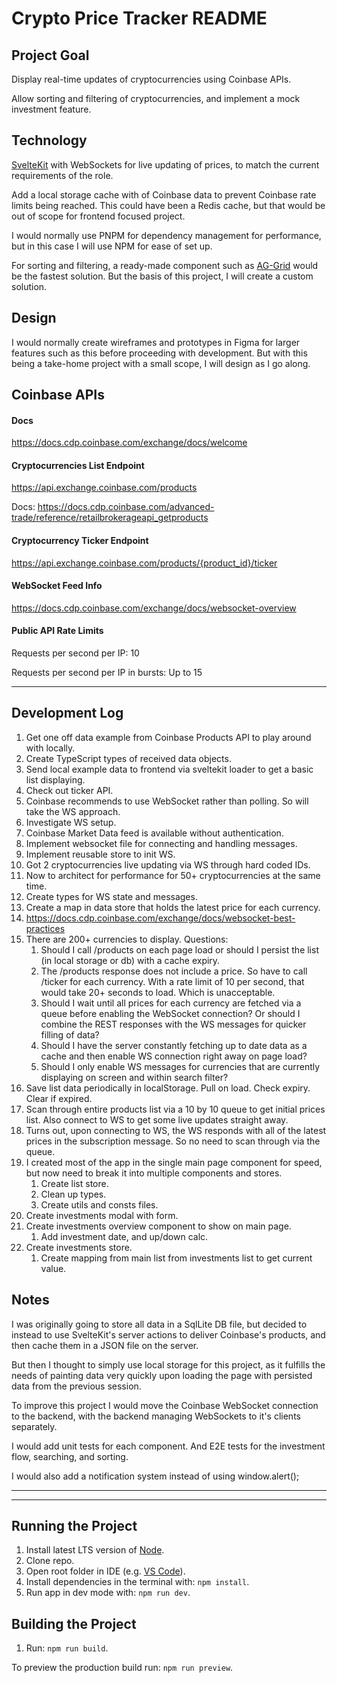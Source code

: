 # Crypto Price Tracker README

## Project Goal

Display real-time updates of cryptocurrencies using Coinbase APIs.

Allow sorting and filtering of cryptocurrencies, and implement a mock investment feature.

## Technology

[SvelteKit](https://svelte.dev/docs/kit/creating-a-project) with WebSockets for live updating of prices, to match the current requirements of the role.

Add a local storage cache with of Coinbase data to prevent Coinbase rate limits being reached. This could have been a Redis cache, but that would be out of scope for frontend focused project.

I would normally use PNPM for dependency management for performance, but in this case I will use NPM for ease of set up.

For sorting and filtering, a ready-made component such as [AG-Grid](https://www.ag-grid.com/javascript-data-grid/getting-started//) would be the fastest solution. But the basis of this project, I will create a custom solution.

## Design

I would normally create wireframes and prototypes in Figma for larger features such as this before proceeding with development. But with this being a take-home project with a small scope, I will design as I go along.

## Coinbase APIs

#### Docs

https://docs.cdp.coinbase.com/exchange/docs/welcome

#### Cryptocurrencies List Endpoint

https://api.exchange.coinbase.com/products

Docs: https://docs.cdp.coinbase.com/advanced-trade/reference/retailbrokerageapi_getproducts

#### Cryptocurrency Ticker Endpoint

https://api.exchange.coinbase.com/products/{product_id}/ticker

#### WebSocket Feed Info

https://docs.cdp.coinbase.com/exchange/docs/websocket-overview

#### Public API Rate Limits

Requests per second per IP: 10

Requests per second per IP in bursts: Up to 15

---

## Development Log

1. Get one off data example from Coinbase Products API to play around with locally.
2. Create TypeScript types of received data objects.
3. Send local example data to frontend via sveltekit loader to get a basic list displaying.
4. Check out ticker API.
5. Coinbase recommends to use WebSocket rather than polling. So will take the WS approach.
6. Investigate WS setup.
7. Coinbase Market Data feed is available without authentication.
8. Implement websocket file for connecting and handling messages.
9. Implement reusable store to init WS.
10. Got 2 cryptocurrencies live updating via WS through hard coded IDs.
11. Now to architect for performance for 50+ cryptocurrencies at the same time.
12. Create types for WS state and messages.
13. Create a map in data store that holds the latest price for each currency.
14. https://docs.cdp.coinbase.com/exchange/docs/websocket-best-practices
15. There are 200+ currencies to display. Questions:
    1. Should I call /products on each page load or should I persist the list (in local storage or db) with a cache expiry.
    2. The /products response does not include a price. So have to call /ticker for each currency. With a rate limit of 10 per second, that would take 20+ seconds to load. Which is unacceptable.
    3. Should I wait until all prices for each currency are fetched via a queue before enabling the WebSocket connection? Or should I combine the REST responses with the WS messages for quicker filling of data?
    4. Should I have the server constantly fetching up to date data as a cache and then enable WS connection right away on page load?
    5. Should I only enable WS messages for currencies that are currently displaying on screen and within search filter?
16. Save list data periodically in localStorage. Pull on load. Check expiry. Clear if expired.
17. Scan through entire products list via a 10 by 10 queue to get initial prices list. Also connect to WS to get some live updates straight away.
18. Turns out, upon connecting to WS, the WS responds with all of the latest prices in the subscription message. So no need to scan through via the queue.
19. I created most of the app in the single main page component for speed, but now need to break it into multiple components and stores.
    1. Create list store.
    2. Clean up types.
    3. Create utils and consts files.
20. Create investments modal with form.
21. Create investments overview component to show on main page.
    1. Add investment date, and up/down calc.
22. Create investments store.
    1. Create mapping from main list from investments list to get current value.

## Notes

I was originally going to store all data in a SqlLite DB file, but decided to instead to use SvelteKit's server actions to deliver Coinbase's products, and then cache them in a JSON file on the server.

But then I thought to simply use local storage for this project, as it fulfills the needs of painting data very quickly upon loading the page with persisted data from the previous session.

To improve this project I would move the Coinbase WebSocket connection to the backend, with the backend managing WebSockets to it's clients separately.

I would add unit tests for each component. And E2E tests for the investment flow, searching, and sorting.

I would also add a notification system instead of using window.alert();

---

---

## Running the Project

1. Install latest LTS version of [Node](https://nodejs.org/en).
2. Clone repo.
3. Open root folder in IDE (e.g. [VS Code](https://code.visualstudio.com/download)).
4. Install dependencies in the terminal with: `npm install`.
5. Run app in dev mode with: `npm run dev`.

## Building the Project

1. Run: `npm run build`.

To preview the production build run: `npm run preview`.
